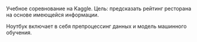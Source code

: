 Учебное соревнование на Kaggle.
Цель: предсказать рейтинг ресторана на основе имеющейся информации.

Ноутбук включает в себя препроцессинг данных и модель машинного обучения.
